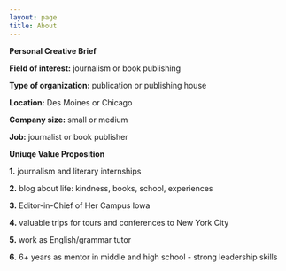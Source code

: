 ```yaml
---
layout: page
title: About
---
```


<b>Personal Creative Brief</b>

<b>Field of interest:</b> journalism or book publishing

<b>Type of organization:</b> publication or publishing house

<b>Location:</b> Des Moines or Chicago

<b>Company size:</b> small or medium

<b>Job:</b> journalist or book publisher


<b>Uniuqe Value Proposition</b>

<b>1.</b> journalism and literary internships

<b>2.</b> blog about life: kindness, books, school, experiences

<b>3.</b> Editor-in-Chief of Her Campus Iowa

<b>4.</b> valuable trips for tours and conferences to New York City

<b>5.</b> work as English/grammar tutor

<b>6.</b> 6+ years as mentor in middle and high school - strong leadership skills
